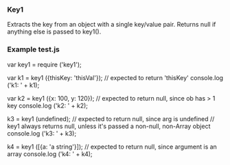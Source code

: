 ### Key1 

Extracts the key from an object with a single key/value pair.
Returns null if anything else is passed to key1().

### Example test.js

var key1 = require ('key1');

var k1 = key1 ({thisKey: 'thisVal'});
    // expected to return 'thisKey'
console.log ('k1: ' + k1);

var k2 = key1 ({x: 100, y: 120});
    // expected to return null, since ob has > 1 key
console.log ('k2: ' + k2);

k3 = key1 (undefined);
    // expected to return null, since arg is undefined
    // key1 always returns null, unless it's passed a non-null, non-Array object
console.log ('k3: ' + k3);


k4 = key1 ([{a: 'a string'}]);
    // expected to return null, since argument is an array
console.log ('k4: ' + k4);
